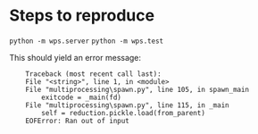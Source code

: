 # Steps to reproduce

``` python -m wps.server ```
``` python -m wps.test ```

This should yield an error message: 

``` 
    Traceback (most recent call last):
    File "<string>", line 1, in <module>
    File "multiprocessing\spawn.py", line 105, in spawn_main
        exitcode = _main(fd)
    File "multiprocessing\spawn.py", line 115, in _main
        self = reduction.pickle.load(from_parent)
    EOFError: Ran out of input
 ```
